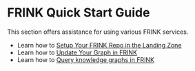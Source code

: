 # FRINK Quick Start Guide
This section offers assistance for using various FRINK services.

- Learn how to [Setup Your FRINK Repo in the Landing Zone](setup.md)
- Learn how to [Update Your Graph in FRINK](update.md)
- Learn how to [Query knowledge graphs in FRINK](query-page.md) 


